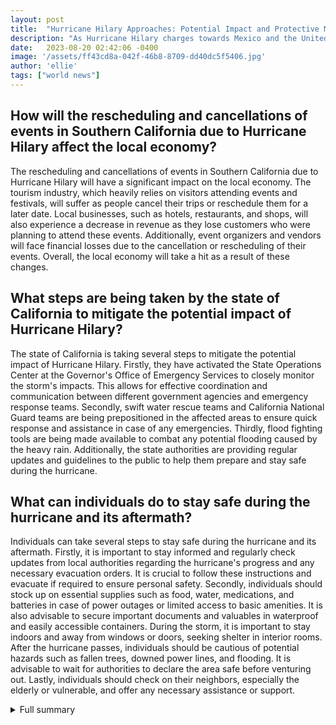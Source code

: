 ```yaml
---
layout: post
title:  "Hurricane Hilary Approaches: Potential Impact and Protective Measures"
description: "As Hurricane Hilary charges towards Mexico and the United States, Southern California braces for heavy rain, flooding, and event reschedulings. Learn about the hurricane's path, expected impact, and the actions being taken to protect the affected areas."
date:   2023-08-20 02:42:06 -0400
image: '/assets/ff43cd8a-042f-46b8-8709-dd40dc5f5406.jpg'
author: 'ellie'
tags: ["world news"]
---
```


## How will the rescheduling and cancellations of events in Southern California due to Hurricane Hilary affect the local economy?
The rescheduling and cancellations of events in Southern California due to Hurricane Hilary will have a significant impact on the local economy. The tourism industry, which heavily relies on visitors attending events and festivals, will suffer as people cancel their trips or reschedule them for a later date. Local businesses, such as hotels, restaurants, and shops, will also experience a decrease in revenue as they lose customers who were planning to attend these events. Additionally, event organizers and vendors will face financial losses due to the cancellation or rescheduling of their events. Overall, the local economy will take a hit as a result of these changes.

## What steps are being taken by the state of California to mitigate the potential impact of Hurricane Hilary?
The state of California is taking several steps to mitigate the potential impact of Hurricane Hilary. Firstly, they have activated the State Operations Center at the Governor's Office of Emergency Services to closely monitor the storm's impacts. This allows for effective coordination and communication between different government agencies and emergency response teams. Secondly, swift water rescue teams and California National Guard teams are being prepositioned in the affected areas to ensure quick response and assistance in case of any emergencies. Thirdly, flood fighting tools are being made available to combat any potential flooding caused by the heavy rain. Additionally, the state authorities are providing regular updates and guidelines to the public to help them prepare and stay safe during the hurricane.

## What can individuals do to stay safe during the hurricane and its aftermath?
Individuals can take several steps to stay safe during the hurricane and its aftermath. Firstly, it is important to stay informed and regularly check updates from local authorities regarding the hurricane's progress and any necessary evacuation orders. It is crucial to follow these instructions and evacuate if required to ensure personal safety. Secondly, individuals should stock up on essential supplies such as food, water, medications, and batteries in case of power outages or limited access to basic amenities. It is also advisable to secure important documents and valuables in waterproof and easily accessible containers. During the storm, it is important to stay indoors and away from windows or doors, seeking shelter in interior rooms. After the hurricane passes, individuals should be cautious of potential hazards such as fallen trees, downed power lines, and flooding. It is advisable to wait for authorities to declare the area safe before venturing out. Lastly, individuals should check on their neighbors, especially the elderly or vulnerable, and offer any necessary assistance or support.

<details>
  <summary>Full summary</summary>
Hurricane Hilary, currently weakening to a Category 1 hurricane, is about 175 miles south of Punta Eugenia, Mexico. It is predicted to head towards Mexico and eventually reach Southern California, bringing sustained winds near 110 miles per hour.<br><br>In preparation, several events in Southern California have been rescheduled or canceled. For instance, My Morning Jacket and Fleet Foxes' joint Hollywood Bowl show has been postponed until August 28. The Dodgers' game against the Miami Marlins has also been moved to Saturday afternoon to avoid the storm's impact. Additionally, the HollyShorts Film Festival has been canceled, with a pared-down version of the awards taking place at midnight on Saturday.<br><br>The potential impact of Hurricane Hilary is significant, with the state of California mobilizing resources and support. Moderate to heavy showers, thunderstorms, and strong winds are expected in the affected areas. In some regions, a year's worth of rain may fall. The State Operations Center at the Governor's Office of Emergency Services is activated, closely monitoring the storm's impacts. Swift water rescue teams, California National Guard teams, and flood fighting tools are being prepositioned.<br><br>With Hurricane Hilary approaching, reschedulings and cancellations aim to ensure public safety. Stay informed and follow the guidelines provided by local authorities to stay safe during this challenging time.
</details>
